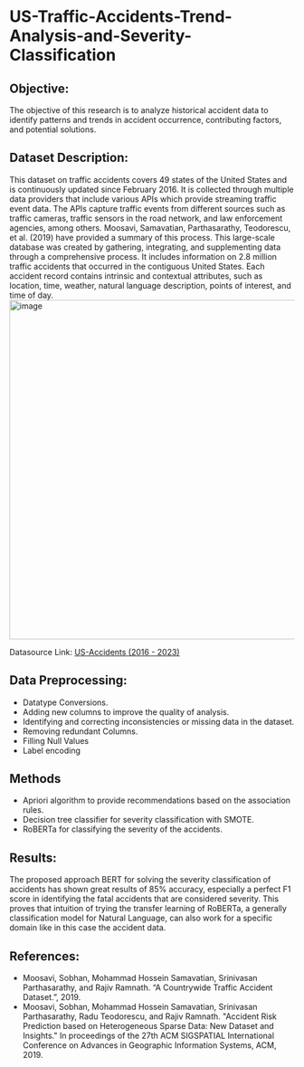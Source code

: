 # US-Traffic-Accidents-Trend-Analysis-and-Severity-Classification
## Objective:
The objective of this research is to analyze historical accident data to identify patterns and trends in accident occurrence, contributing factors, and potential solutions.
## Dataset Description:
This dataset on traffic accidents covers 49 states of the United States and is continuously updated since February 2016. It is collected through multiple data providers that include various APIs which provide streaming traffic event data. The APIs capture traffic events from different sources such as traffic cameras, traffic sensors in the road network, and law enforcement agencies, among others. Moosavi, Samavatian, Parthasarathy, Teodorescu, et al. (2019) have provided a summary of this process. This large-scale database was created by gathering, integrating, and supplementing data through a comprehensive process. It includes information on 2.8 million traffic accidents that occurred in the contiguous United States. Each accident record contains intrinsic and contextual attributes, such as location, time, weather, natural language description, points of interest, and time of day.
<img width="600" alt="image" src="https://github.com/abdulmahejabeen/US-Traffic-Accidents-Trend-Analysis-and-Severity-Classification/assets/56336879/4a81ec65-19a8-470f-98c9-1474754f68da">


Datasource Link: [US-Accidents (2016 - 2023)](https://www.kaggle.com/datasets/sobhanmoosavi/us-accidents)

## Data Preprocessing:
- Datatype Conversions.
- Adding new columns to improve the quality of analysis.
- Identifying and correcting inconsistencies or missing data in the dataset.
- Removing redundant Columns.
- Filling Null Values
- Label encoding

## Methods
- Apriori algorithm to provide recommendations based on the association rules.
- Decision tree classifier for severity classification with SMOTE.
- RoBERTa for classifying the severity of the accidents.

## Results:
The proposed approach BERT for solving the severity classification of accidents has shown great results of 85% accuracy, especially a perfect F1 score in identifying the fatal
accidents that are considered severity. This proves that intuition of trying the transfer learning of RoBERTa, a generally classification model for Natural Language, can
also work for a specific domain like in this case the accident data.

## References:
- Moosavi, Sobhan, Mohammad Hossein Samavatian, Srinivasan Parthasarathy, and Rajiv Ramnath. “A Countrywide Traffic Accident Dataset.”, 2019.
- Moosavi, Sobhan, Mohammad Hossein Samavatian, Srinivasan Parthasarathy, Radu Teodorescu, and Rajiv Ramnath. "Accident Risk Prediction based on Heterogeneous Sparse Data: New Dataset and Insights." In proceedings of the 27th ACM SIGSPATIAL International Conference on Advances in Geographic Information Systems, ACM, 2019.

